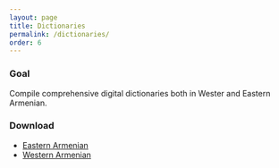 ```yaml
---
layout: page
title: Dictionaries
permalink: /dictionaries/
order: 6
---
```


### Goal

Compile comprehensive digital dictionaries both in Wester and Eastern Armenian.

### Download

* [Eastern Armenian]()
* [Western Armenian]()
